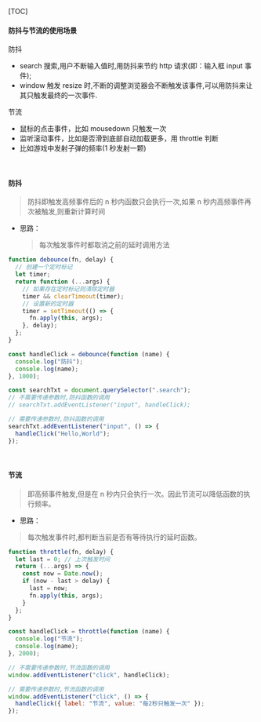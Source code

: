 [TOC]

#### 防抖与节流的使用场景

防抖

- search 搜索,用户不断输入值时,用防抖来节约 http 请求(即：输入框 input 事件);
- window 触发 resize 时,不断的调整浏览器会不断触发该事件,可以用防抖来让其只触发最终的一次事件.

节流

- 鼠标的点击事件，比如 mousedown 只触发一次
- 监听滚动事件，比如是否滑到底部自动加载更多，用 throttle 判断
- 比如游戏中发射子弹的频率(1 秒发射一颗)

&nbsp;

#### 防抖

> 防抖即触发高频事件后的 n 秒内函数只会执行一次,如果 n 秒内高频事件再次被触发,则重新计算时间

- 思路：
  > 每次触发事件时都取消之前的延时调用方法

```js
function debounce(fn, delay) {
  // 创建一个定时标记
  let timer;
  return function (...args) {
    // 如果存在定时标记则清除定时器
    timer && clearTimeout(timer);
    // 设置新的定时器
    timer = setTimeout(() => {
      fn.apply(this, args);
    }, delay);
  };
}

const handleClick = debounce(function (name) {
  console.log("防抖");
  console.log(name);
}, 1000);

const searchTxt = document.querySelector(".search");
// 不需要传递参数时,防抖函数的调用
// searchTxt.addEventListener("input", handleClick);

// 需要传递参数时,防抖函数的调用
searchTxt.addEventListener("input", () => {
  handleClick("Hello,World");
});
```

&nbsp;

#### 节流

> 即高频事件触发,但是在 n 秒内只会执行一次。因此节流可以降低函数的执行频率。

- 思路：

> 每次触发事件时,都判断当前是否有等待执行的延时函数。

```js
function throttle(fn, delay) {
  let last = 0; // 上次触发时间
  return (...args) => {
    const now = Date.now();
    if (now - last > delay) {
      last = now;
      fn.apply(this, args);
    }
  };
}

const handleClick = throttle(function (name) {
  console.log("节流");
  console.log(name);
}, 2000);

// 不需要传递参数时,节流函数的调用
window.addEventListener("click", handleClick);

// 需要传递参数时,节流函数的调用
window.addEventListener("click", () => {
  handleClick({ label: "节流", value: "每2秒只触发一次" });
});
```
